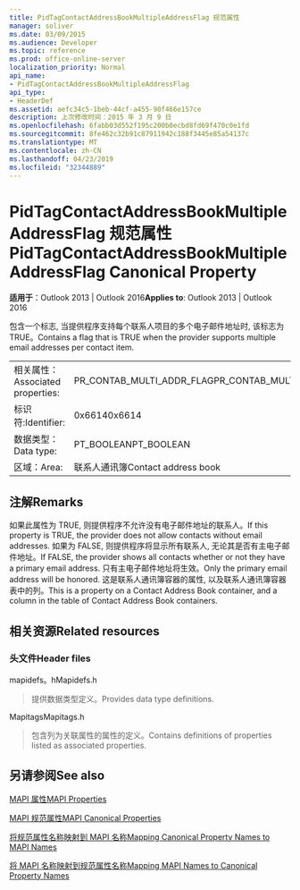```yaml
---
title: PidTagContactAddressBookMultipleAddressFlag 规范属性
manager: soliver
ms.date: 03/09/2015
ms.audience: Developer
ms.topic: reference
ms.prod: office-online-server
localization_priority: Normal
api_name:
- PidTagContactAddressBookMultipleAddressFlag
api_type:
- HeaderDef
ms.assetid: aefc34c5-1beb-44cf-a455-90f466e157ce
description: 上次修改时间：2015 年 3 月 9 日
ms.openlocfilehash: 6fabb03d552f195c200b0ecbd8fd69f470c0e1fd
ms.sourcegitcommit: 8fe462c32b91c87911942c188f3445e85a54137c
ms.translationtype: MT
ms.contentlocale: zh-CN
ms.lasthandoff: 04/23/2019
ms.locfileid: "32344889"
---
```

# <a name="pidtagcontactaddressbookmultipleaddressflag-canonical-property"></a><span data-ttu-id="650f7-103">PidTagContactAddressBookMultipleAddressFlag 规范属性</span><span class="sxs-lookup"><span data-stu-id="650f7-103">PidTagContactAddressBookMultipleAddressFlag Canonical Property</span></span>

  
  
<span data-ttu-id="650f7-104">**适用于**：Outlook 2013 | Outlook 2016</span><span class="sxs-lookup"><span data-stu-id="650f7-104">**Applies to**: Outlook 2013 | Outlook 2016</span></span> 
  
<span data-ttu-id="650f7-105">包含一个标志, 当提供程序支持每个联系人项目的多个电子邮件地址时, 该标志为 TRUE。</span><span class="sxs-lookup"><span data-stu-id="650f7-105">Contains a flag that is TRUE when the provider supports multiple email addresses per contact item.</span></span>
  
|||
|:-----|:-----|
|<span data-ttu-id="650f7-106">相关属性：</span><span class="sxs-lookup"><span data-stu-id="650f7-106">Associated properties:</span></span>  <br/> |<span data-ttu-id="650f7-107">PR_CONTAB_MULTI_ADDR_FLAG</span><span class="sxs-lookup"><span data-stu-id="650f7-107">PR_CONTAB_MULTI_ADDR_FLAG</span></span>  <br/> |
|<span data-ttu-id="650f7-108">标识符:</span><span class="sxs-lookup"><span data-stu-id="650f7-108">Identifier:</span></span>  <br/> |<span data-ttu-id="650f7-109">0x6614</span><span class="sxs-lookup"><span data-stu-id="650f7-109">0x6614</span></span>  <br/> |
|<span data-ttu-id="650f7-110">数据类型：</span><span class="sxs-lookup"><span data-stu-id="650f7-110">Data type:</span></span>  <br/> |<span data-ttu-id="650f7-111">PT_BOOLEAN</span><span class="sxs-lookup"><span data-stu-id="650f7-111">PT_BOOLEAN</span></span>  <br/> |
|<span data-ttu-id="650f7-112">区域：</span><span class="sxs-lookup"><span data-stu-id="650f7-112">Area:</span></span>  <br/> |<span data-ttu-id="650f7-113">联系人通讯簿</span><span class="sxs-lookup"><span data-stu-id="650f7-113">Contact address book</span></span>  <br/> |
   
## <a name="remarks"></a><span data-ttu-id="650f7-114">注解</span><span class="sxs-lookup"><span data-stu-id="650f7-114">Remarks</span></span>

<span data-ttu-id="650f7-115">如果此属性为 TRUE, 则提供程序不允许没有电子邮件地址的联系人。</span><span class="sxs-lookup"><span data-stu-id="650f7-115">If this property is TRUE, the provider does not allow contacts without email addresses.</span></span> <span data-ttu-id="650f7-116">如果为 FALSE, 则提供程序将显示所有联系人, 无论其是否有主电子邮件地址。</span><span class="sxs-lookup"><span data-stu-id="650f7-116">If FALSE, the provider shows all contacts whether or not they have a primary email address.</span></span> <span data-ttu-id="650f7-117">只有主电子邮件地址将生效。</span><span class="sxs-lookup"><span data-stu-id="650f7-117">Only the primary email address will be honored.</span></span> <span data-ttu-id="650f7-118">这是联系人通讯簿容器的属性, 以及联系人通讯簿容器表中的列。</span><span class="sxs-lookup"><span data-stu-id="650f7-118">This is a property on a Contact Address Book container, and a column in the table of Contact Address Book containers.</span></span>
  
## <a name="related-resources"></a><span data-ttu-id="650f7-119">相关资源</span><span class="sxs-lookup"><span data-stu-id="650f7-119">Related resources</span></span>

### <a name="header-files"></a><span data-ttu-id="650f7-120">头文件</span><span class="sxs-lookup"><span data-stu-id="650f7-120">Header files</span></span>

<span data-ttu-id="650f7-121">mapidefs。h</span><span class="sxs-lookup"><span data-stu-id="650f7-121">Mapidefs.h</span></span>
  
> <span data-ttu-id="650f7-122">提供数据类型定义。</span><span class="sxs-lookup"><span data-stu-id="650f7-122">Provides data type definitions.</span></span>
    
<span data-ttu-id="650f7-123">Mapitags</span><span class="sxs-lookup"><span data-stu-id="650f7-123">Mapitags.h</span></span>
  
> <span data-ttu-id="650f7-124">包含列为关联属性的属性的定义。</span><span class="sxs-lookup"><span data-stu-id="650f7-124">Contains definitions of properties listed as associated properties.</span></span>
    
## <a name="see-also"></a><span data-ttu-id="650f7-125">另请参阅</span><span class="sxs-lookup"><span data-stu-id="650f7-125">See also</span></span>



[<span data-ttu-id="650f7-126">MAPI 属性</span><span class="sxs-lookup"><span data-stu-id="650f7-126">MAPI Properties</span></span>](mapi-properties.md)
  
[<span data-ttu-id="650f7-127">MAPI 规范属性</span><span class="sxs-lookup"><span data-stu-id="650f7-127">MAPI Canonical Properties</span></span>](mapi-canonical-properties.md)
  
[<span data-ttu-id="650f7-128">将规范属性名称映射到 MAPI 名称</span><span class="sxs-lookup"><span data-stu-id="650f7-128">Mapping Canonical Property Names to MAPI Names</span></span>](mapping-canonical-property-names-to-mapi-names.md)
  
[<span data-ttu-id="650f7-129">将 MAPI 名称映射到规范属性名称</span><span class="sxs-lookup"><span data-stu-id="650f7-129">Mapping MAPI Names to Canonical Property Names</span></span>](mapping-mapi-names-to-canonical-property-names.md)

